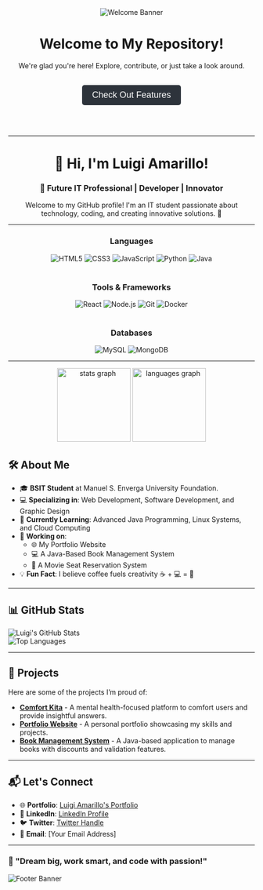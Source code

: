 <div align="center">
  <!-- Welcome Banner -->
  <img src="https://img.shields.io/badge/Welcome%20to%20My%20Repo-%F0%9F%91%8B-%2331C48D?style=for-the-badge&logo=github" alt="Welcome Banner"/>
  
  <h1>Welcome to My Repository!</h1>
  <p>We're glad you're here! Explore, contribute, or just take a look around.</p>

  <br>
  <a href="#features">
    <button style="padding: 10px 20px; font-size: 18px; color: white; background-color: #2d333b; border-radius: 5px; border: none;">Check Out Features</button>
  </a>

  <br><br>

  ---

# 👋 Hi, I'm **Luigi Amarillo**!  
### 🚀 **Future IT Professional | Developer | Innovator**

Welcome to my GitHub profile! I'm an IT student passionate about technology, coding, and creating innovative solutions. 🌟
  
  ---

  <!-- Languages Section -->
  <h3>Languages</h3>
  <div>
    <img src="https://img.shields.io/badge/HTML5-%23E34F26.svg?style=flat-square&logo=html5&logoColor=white" alt="HTML5" title="HTML5"/>
    <img src="https://img.shields.io/badge/CSS3-%231572B6.svg?style=flat-square&logo=css3&logoColor=white" alt="CSS3" title="CSS3"/>
    <img src="https://img.shields.io/badge/JavaScript-%23F7DF1E.svg?style=flat-square&logo=javascript&logoColor=white" alt="JavaScript" title="JavaScript"/>
    <img src="https://img.shields.io/badge/Python-%233776AB.svg?style=flat-square&logo=python&logoColor=white" alt="Python" title="Python"/>
    <img src="https://img.shields.io/badge/Java-%23007396.svg?style=flat-square&logo=java&logoColor=white" alt="Java" title="Java"/>
  </div>

  <br>

  <!-- Tools & Frameworks Section -->
  <h3>Tools & Frameworks</h3>
  <div>
    <img src="https://img.shields.io/badge/React-%2361DAFB.svg?style=flat-square&logo=react&logoColor=white" alt="React" title="React"/>
    <img src="https://img.shields.io/badge/Node.js-%23339933.svg?style=flat-square&logo=node.js&logoColor=white" alt="Node.js" title="Node.js"/>
    <img src="https://img.shields.io/badge/Git-%23F1502F.svg?style=flat-square&logo=git&logoColor=white" alt="Git" title="Git"/>
    <img src="https://img.shields.io/badge/Docker-%232496ED.svg?style=flat-square&logo=docker&logoColor=white" alt="Docker" title="Docker"/>
  </div>

  <br>

  <!-- Databases Section -->
  <h3>Databases</h3>
  <div>
    <img src="https://img.shields.io/badge/MySQL-%234479A1.svg?style=flat-square&logo=mysql&logoColor=white" alt="MySQL" title="MySQL"/>
    <img src="https://img.shields.io/badge/MongoDB-%2347A248.svg?style=flat-square&logo=mongodb&logoColor=white" alt="MongoDB" title="MongoDB"/>
  </div>
</div>  

---

<div align="center">
  <img src="https://github-readme-stats.vercel.app/api?username=maurodesouza&hide_title=false&hide_rank=false&show_icons=true&include_all_commits=true&count_private=true&disable_animations=false&theme=dracula&locale=en&hide_border=false" height="150" alt="stats graph"  />
  <img src="https://github-readme-stats.vercel.app/api/top-langs?username=maurodesouza&locale=en&hide_title=false&layout=compact&card_width=320&langs_count=5&theme=dracula&hide_border=false" height="150" alt="languages graph"  />
</div>

## 🛠️ **About Me**  
- 🎓 **BSIT Student** at Manuel S. Enverga University Foundation.  
- 💻 **Specializing in**: Web Development, Software Development, and Graphic Design  
- 🌱 **Currently Learning**: Advanced Java Programming, Linux Systems, and Cloud Computing  
- 🔭 **Working on**:  
  - 🌐 My Portfolio Website  
  - 💻 A Java-Based Book Management System  
  - 🎥 A Movie Seat Reservation System  
- 💡 **Fun Fact**: I believe coffee fuels creativity ☕ + 💻 = 🚀  

---

## 📊 **GitHub Stats**  
![Luigi's GitHub Stats](https://github-readme-stats.vercel.app/api?username=yourusername&show_icons=true&theme=radical)  
![Top Languages](https://github-readme-stats.vercel.app/api/top-langs/?username=yourusername&layout=compact&theme=radical)  

---

## 🎯 **Projects**  
Here are some of the projects I’m proud of:  
- [**Comfort Kita**](https://github.com/yourusername/comfort-kita) - A mental health-focused platform to comfort users and provide insightful answers.  
- [**Portfolio Website**](https://github.com/yourusername/portfolio) - A personal portfolio showcasing my skills and projects.  
- [**Book Management System**](https://github.com/yourusername/book-management-system) - A Java-based application to manage books with discounts and validation features.  

---

## 📬 **Let's Connect**  
- 🌐 **Portfolio**: [Luigi Amarillo's Portfolio](#)  
- 💼 **LinkedIn**: [LinkedIn Profile](#)  
- 🐦 **Twitter**: [Twitter Handle](#)  
- 📧 **Email**: [Your Email Address]  

---

### 🌟 **"Dream big, work smart, and code with passion!"**  

<!-- Footer Banner -->
![Footer Banner](https://via.placeholder.com/1200x200.png?text=Thanks+for+visiting!+✨)




